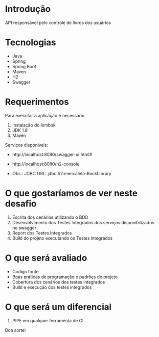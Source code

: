 # Introdução 
API responsável pelo controle de livros dos usuários

# Tecnologias 
-	Java
-	Spring
-	Spring Boot
-	Maven
-	H2
-	Swagger

# Requerimentos

Para executar a aplicação é necessário:
1.	Instalação do lombok
2.	JDK 1.8
3.	Maven

Serviços disponiveis:
-	http://localhost:8080/swagger-ui.html#
-	http://localhost:8080/h2-console

-	Obs.: JDBC URL: jdbc:h2:mem:alelo-BookLibrary

# O que gostaríamos de ver neste desafio
1.	Escrita dos cenários utilizando o BDD
2.	Desenvolvimento dos Testes Integrados dos serviços disponibilizados no swagger
3.	Report dos Testes Integrados
4.	Build do projeto executando os Testes Integrados

# **O que será avaliado**
-	Código fonte
-	Boas práticas de programação e padrões de projeto
-	Cobertura dos cenários dos testes integrados
-	Build e execução dos testes integrados

# O que será um diferencial
1.	PIPE em qualquer ferramenta de CI


Boa sorte!

